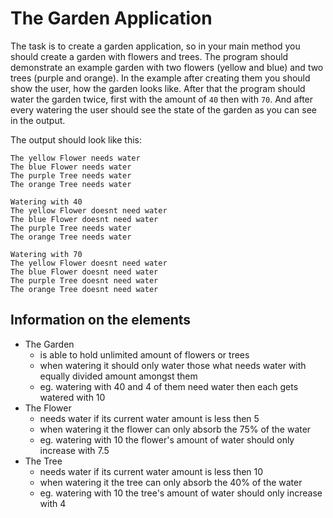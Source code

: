 # The Garden Application

The task is to create a garden application, so in your main method you should
create a garden with flowers and trees. The program should demonstrate an
example garden with two flowers (yellow and blue) and two trees (purple and
orange). In the example after creating them you should show the user, how the
garden looks like. After that the program should water the garden twice, first
with the amount of `40` then with `70`. And after every watering the user should
see the state of the garden as you can see in the output.

The output should look like this:

```text
The yellow Flower needs water
The blue Flower needs water
The purple Tree needs water
The orange Tree needs water

Watering with 40
The yellow Flower doesnt need water
The blue Flower doesnt need water
The purple Tree needs water
The orange Tree needs water

Watering with 70
The yellow Flower doesnt need water
The blue Flower doesnt need water
The purple Tree doesnt need water
The orange Tree doesnt need water
```

## Information on the elements

- The Garden
  - is able to hold unlimited amount of flowers or trees
  - when watering it should only water those what needs water with equally
    divided amount amongst them
  - eg. watering with 40 and 4 of them need water then each gets watered with 10
- The Flower
  - needs water if its current water amount is less then 5
  - when watering it the flower can only absorb the 75% of the water
  - eg. watering with 10 the flower's amount of water should only increase with
    7.5
- The Tree
  - needs water if its current water amount is less then 10
  - when watering it the tree can only absorb the 40% of the water
  - eg. watering with 10 the tree's amount of water should only increase with 4
